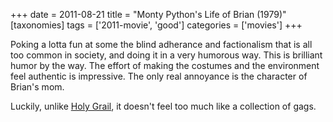 +++
date = 2011-08-21
title = "Monty Python's Life of Brian (1979)"
[taxonomies]
tags = ['2011-movie', 'good']
categories = ['movies']
+++

Poking a lotta fun at some the blind adherance and factionalism that is
all too common in society, and doing it in a very humorous way. This is
brilliant humor by the way. The effort of making the costumes and the
environment feel authentic is impressive. The only real annoyance is the
character of Brian's mom.

Luckily, unlike [Holy Grail], it doesn't feel too much like a
collection of gags.

  [Holy Grail]: @/monty-python-s-quest-for-the-holy-grail-1975.md
